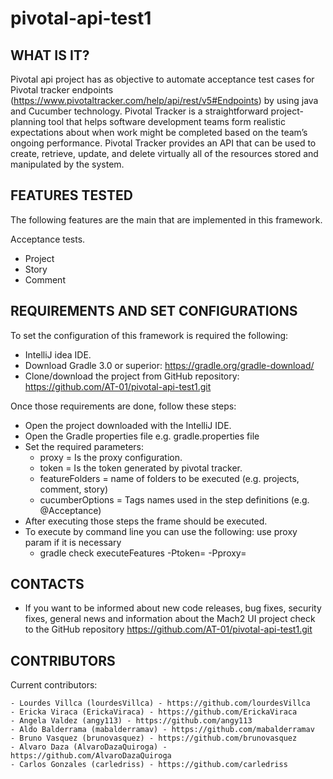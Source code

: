 # pivotal-api-test1

WHAT IS IT?
------------

Pivotal api project has as objective to automate acceptance test cases for Pivotal tracker
endpoints (https://www.pivotaltracker.com/help/api/rest/v5#Endpoints) by using java and Cucumber technology.
Pivotal Tracker is a straightforward project-planning tool that helps software development teams form
realistic expectations about when work might be completed based on the team’s ongoing performance.
Pivotal Tracker provides an API that can be used to create, retrieve, update, and delete virtually all
of the resources stored and manipulated by the system.

FEATURES TESTED
---------------

The following features are the main that are implemented in this framework.

   Acceptance tests.

   - Project
   - Story
   - Comment

REQUIREMENTS AND SET CONFIGURATIONS
-----------------------------------

To set the configuration of this framework is required the following:

   - IntelliJ idea IDE.
   - Download Gradle 3.0 or superior: https://gradle.org/gradle-download/
   - Clone/download the project from GitHub repository: https://github.com/AT-01/pivotal-api-test1.git

 Once those requirements are done, follow these steps:

   - Open the project downloaded with the IntelliJ IDE.
   - Open the Gradle properties file e.g. gradle.properties file
   - Set the required parameters:
        * proxy = Is the proxy configuration.
        * token = Is the token generated by pivotal tracker.
        * featureFolders = name of folders to be executed (e.g. projects, comment, story)
        * cucumberOptions = Tags names used in the step definitions (e.g. @Acceptance)
   - After executing those steps the frame should be executed.
   - To execute by command line you can use the following: use proxy param if it is necessary
        * gradle check executeFeatures -Ptoken=<TOKEN> -Pproxy=<PROXY>

CONTACTS
--------

   - If you want to be informed about new code releases, bug fixes, security fixes,
   general news and information about the Mach2 UI project check to the GitHub repository
     https://github.com/AT-01/pivotal-api-test1.git

CONTRIBUTORS
------------

Current contributors:

    - Lourdes Villca (lourdesVillca) - https://github.com/lourdesVillca
    - Ericka Viraca (ErickaViraca) - https://github.com/ErickaViraca
    - Angela Valdez (angy113) - https://github.com/angy113
    - Aldo Balderrama (mabalderramav) - https://github.com/mabalderramav
    - Bruno Vasquez (brunovasquez) - https://github.com/brunovasquez
    - Alvaro Daza (AlvaroDazaQuiroga) - https://github.com/AlvaroDazaQuiroga
    - Carlos Gonzales (carledriss) - https://github.com/carledriss